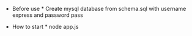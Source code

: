 * Before use *
Create mysql database from schema.sql with username express and password pass

* How to start *
node app.js